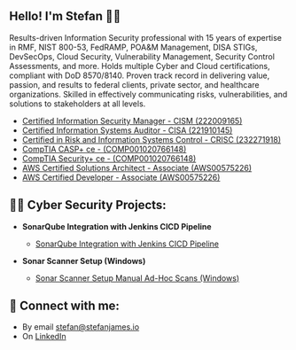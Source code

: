 ## Hello! I'm Stefan 👋🏼

Results-driven Information Security professional with 15 years of expertise in RMF, NIST 800-53, FedRAMP, POA&M Management, DISA STIGs, DevSecOps, Cloud Security, Vulnerability Management, Security Control Assessments, and more. Holds multiple Cyber and Cloud certifications, compliant with DoD 8570/8140. Proven track record in delivering value, passion, and results to federal clients, private sector, and healthcare organizations. Skilled in effectively communicating risks, vulnerabilities, and solutions to stakeholders at all levels.

- [ Certified Information Security Manager - CISM (222009165)](https://www.credly.com/badges/0322d0b0-ff54-4e87-9515-79ba04f8d932/public_url)
- [ Certified Information Systems Auditor - CISA (221910145)](https://www.credly.com/badges/106bebb4-57ce-4ba6-ad28-d18c8faaf5e0/public_url)
- [ Certified in Risk and Information Systems Control - CRISC (232271918)](https://www.credly.com/badges/ad2ab250-d8c0-49cd-a51c-5354316ab1c2/public_url)
- [ CompTIA CASP+ ce - (COMP001020766148)](https://www.credly.com/earner/earned/badge/21bc5095-21ec-4616-8edf-0ab624cc6ef0)
- [ CompTIA Security+ ce - (COMP001020766148)](https://www.credly.com/earner/earned/badge/81797799-3e3c-480d-b0c6-8bcc0fef0b34)
- [ AWS Certified Solutions Architect - Associate (AWS00575226)](https://www.youracclaim.com/earner/earned/badge/e8859516-4785-45ea-8e30-de2a789ed351)
- [ AWS Certified Developer - Associate (AWS00575226)](https://www.youracclaim.com/earner/earned/badge/cd669bc3-4f92-44bd-9d57-0fed17e80d43)

<h2>👨‍💻 Cyber Security Projects:</h2>

- <b>SonarQube Integration with Jenkins CICD Pipeline</b>
  - [SonarQube Integration with Jenkins CICD Pipeline](https://github.com/stefanjames/SonarQube-Integration)

- <b>Sonar Scanner Setup (Windows)</b>
  - [Sonar Scanner Setup Manual Ad-Hoc Scans (Windows)](https://github.com/stefanjames/SonarScanner)

<h2> 🤳 Connect with me:</h2>

- By email [stefan@stefanjames.io](mailto:stefan@stefanjames.io)
- On [LinkedIn](https://www.linkedin.com/in/stefan-james/)
